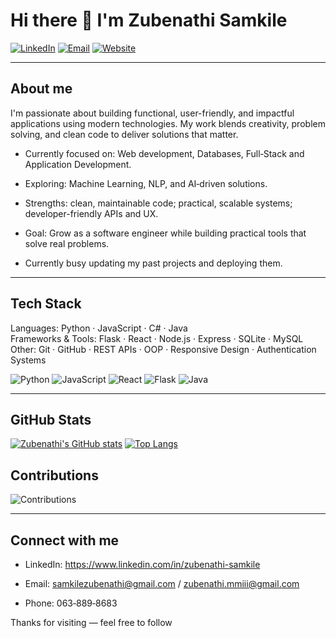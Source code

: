 # Hi there 👋 I'm Zubenathi Samkile

[![LinkedIn](https://img.shields.io/badge/-LinkedIn-0A66C2?style=flat&logo=linkedin&logoColor=white)](https://www.linkedin.com/in/zubenathi-samkile)
[![Email](https://img.shields.io/badge/-Email-D14836?style=flat&logo=gmail&logoColor=white)](mailto:samkilezubenathi@gmail.com)
[![Website](https://img.shields.io/badge/portfolio-ff69b4)](https://your-portfolio.example)


---

## About me
I'm passionate about building functional, user-friendly, and impactful applications using modern technologies. My work blends creativity, problem solving, and clean code to deliver solutions that matter.

-  Currently focused on: Web development, Databases, Full‑Stack and Application Development.  
-  Exploring: Machine Learning, NLP, and AI‑driven solutions.  
-  Strengths: clean, maintainable code; practical, scalable systems; developer-friendly APIs and UX.  
-  Goal: Grow as a software engineer while building practical tools that solve real problems.

- Currently busy updating my past projects and deploying them.

---

## Tech Stack
Languages: Python · JavaScript · C# · Java   
Frameworks & Tools: Flask · React · Node.js · Express · SQLite · MySQL  
Other: Git · GitHub · REST APIs · OOP · Responsive Design · Authentication Systems

![Python](https://img.shields.io/badge/-Python-3776AB?style=flat&logo=python&logoColor=white)
![JavaScript](https://img.shields.io/badge/-JavaScript-F7DF1E?style=flat&logo=javascript&logoColor=black)
![React](https://img.shields.io/badge/-React-61DAFB?style=flat&logo=react&logoColor=black)
![Flask](https://img.shields.io/badge/-Flask-000000?style=flat&logo=flask&logoColor=white)
![Java](https://img.shields.io/badge/-Java-007396?style=flat&logo=java&logoColor=white) 

---

## GitHub Stats
[![Zubenathi's GitHub stats](https://github-readme-stats.vercel.app/api?username=ZUBENATHI-SAMKILE&show_icons=true&theme=radical)](https://github.com/ZUBENATHI-SAMKILE)
[![Top Langs](https://github-readme-stats.vercel.app/api/top-langs/?username=ZUBENATHI-SAMKILE&layout=compact&theme=radical)](https://github.com/ZUBENATHI-SAMKILE)

## Contributions
![Contributions](https://github.com/users/ZUBENATHI-SAMKILE/contributions)

---

## Connect with me
- LinkedIn: https://www.linkedin.com/in/zubenathi-samkile  
- Email: samkilezubenathi@gmail.com / zubenathi.mmiii@gmail.com

- Phone: 063‑889‑8683 

Thanks for visiting — feel free to follow 
